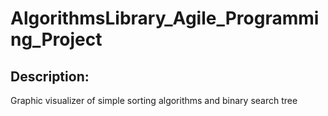 # AlgorithmsLibrary_Agile_Programming_Project

## Description:
Graphic visualizer of simple sorting algorithms and binary search tree

